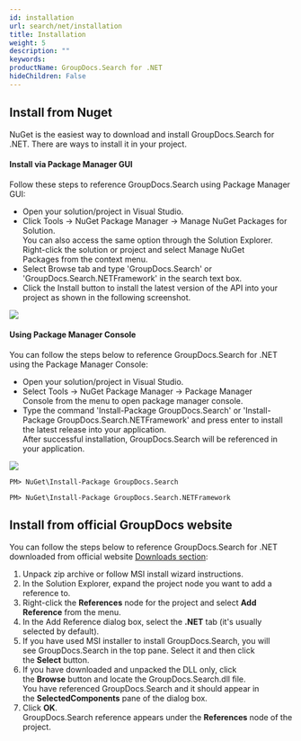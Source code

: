 ```yaml
---
id: installation
url: search/net/installation
title: Installation
weight: 5
description: ""
keywords: 
productName: GroupDocs.Search for .NET
hideChildren: False
---
```


## Install from Nuget

NuGet is the easiest way to download and install GroupDocs.Search for .NET. There are ways to install it in your project.

#### Install via Package Manager GUI

Follow these steps to reference GroupDocs.Search using Package Manager GUI:

*   Open your solution/project in Visual Studio.
*   Click Tools -> NuGet Package Manager -> Manage NuGet Packages for Solution.  
    You can also access the same option through the Solution Explorer. Right-click the solution or project and select Manage NuGet Packages from the context menu.
*   Select Browse tab and type 'GroupDocs.Search' or 'GroupDocs.Search.NETFramework' in the search text box.
*   Click the Install button to install the latest version of the API into your project as shown in the following screenshot.

![](/search/net/images/installation.png)

#### Using Package Manager Console

You can follow the steps below to reference GroupDocs.Search for .NET using the Package Manager Console:

*   Open your solution/project in Visual Studio.
*   Select Tools -> NuGet Package Manager -> Package Manager Console from the menu to open package manager console.
*   Type the command 'Install-Package GroupDocs.Search' or 'Install-Package GroupDocs.Search.NETFramework' and press enter to install the latest release into your application.  
    After successful installation, GroupDocs.Search will be referenced in your application.  

![](/search/net/images/installation_1.png)

```
PM> NuGet\Install-Package GroupDocs.Search
```

```
PM> NuGet\Install-Package GroupDocs.Search.NETFramework
```

## Install from official GroupDocs website

You can follow the steps below to reference GroupDocs.Search for .NET downloaded from official website [Downloads section](https://downloads.groupdocs.com/search/net):

1.  Unpack zip archive or follow MSI install wizard instructions.
2.  In the Solution Explorer, expand the project node you want to add a reference to.
3.  Right-click the **References** node for the project and select **Add Reference** from the menu.
4.  In the Add Reference dialog box, select the **.NET** tab (it's usually selected by default).
5.  If you have used MSI installer to install GroupDocs.Search, you will see GroupDocs.Search in the top pane. Select it and then click the **Select** button.
6.  If you have downloaded and unpacked the DLL only, click the **Browse** button and locate the GroupDocs.Search.dll file.   
    You have referenced GroupDocs.Search and it should appear in the **SelectedComponents** pane of the dialog box.
7.  Click **OK**.  
    GroupDocs.Search reference appears under the **References** node of the project.
